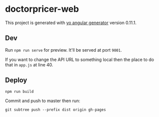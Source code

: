 # doctorpricer-web

This project is generated with [yo angular generator](https://github.com/yeoman/generator-angular)
version 0.11.1.

## Dev

Run `npm run serve` for preview. It'll be served at port `9001`.

If you want to change the API URL to something local then the place to do that in `app.js` at line 40.

## Deploy

`npm run build`

Commit and push to master then run:

`git subtree push --prefix dist origin gh-pages`
